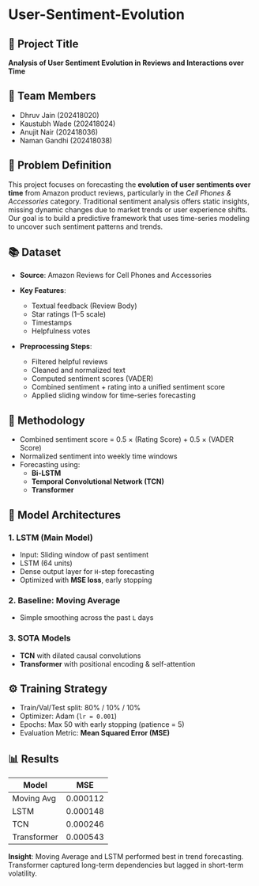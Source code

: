 # User-Sentiment-Evolution

## 📌 Project Title
**Analysis of User Sentiment Evolution in Reviews and Interactions over Time**

## 👥 Team Members
- Dhruv Jain (202418020)  
- Kaustubh Wade (202418024)  
- Anujit Nair (202418036)  
- Naman Gandhi (202418038)  

## 📖 Problem Definition
This project focuses on forecasting the **evolution of user sentiments over time** from Amazon product reviews, particularly in the *Cell Phones & Accessories* category. Traditional sentiment analysis offers static insights, missing dynamic changes due to market trends or user experience shifts. Our goal is to build a predictive framework that uses time-series modeling to uncover such sentiment patterns and trends.

## 📚 Dataset
- **Source**: Amazon Reviews for Cell Phones and Accessories
- **Key Features**:
    - Textual feedback (Review Body)
    - Star ratings (1–5 scale)
    - Timestamps
    - Helpfulness votes

- **Preprocessing Steps**:
    - Filtered helpful reviews
    - Cleaned and normalized text
    - Computed sentiment scores (VADER)
    - Combined sentiment + rating into a unified sentiment score
    - Applied sliding window for time-series forecasting

## 🔧 Methodology
- Combined sentiment score = 0.5 × (Rating Score) + 0.5 × (VADER Score)
- Normalized sentiment into weekly time windows
- Forecasting using:
  - **Bi-LSTM**
  - **Temporal Convolutional Network (TCN)**
  - **Transformer**

## 🧠 Model Architectures

### 1. LSTM (Main Model)
- Input: Sliding window of past sentiment
- LSTM (64 units)
- Dense output layer for `H`-step forecasting
- Optimized with **MSE loss**, early stopping

### 2. Baseline: Moving Average
- Simple smoothing across the past `L` days

### 3. SOTA Models
- **TCN** with dilated causal convolutions
- **Transformer** with positional encoding & self-attention

## ⚙️ Training Strategy
- Train/Val/Test split: 80% / 10% / 10%
- Optimizer: Adam (`lr = 0.001`)
- Epochs: Max 50 with early stopping (patience = 5)
- Evaluation Metric: **Mean Squared Error (MSE)**

## 📊 Results

| Model        | MSE         |
|--------------|-------------|
| Moving Avg   | 0.000112    |
| LSTM      | 0.000148    |
| TCN          | 0.000246    |
| Transformer  | 0.000543    |

**Insight**: Moving Average and LSTM performed best in trend forecasting. Transformer captured long-term dependencies but lagged in short-term volatility.

